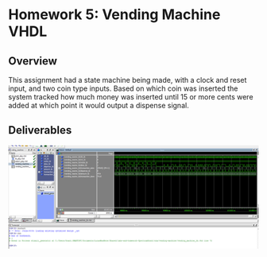 # Homework 5: Vending Machine VHDL

## Overview

This assignment had a state machine being made, with a clock and reset input, and two coin type inputs. Based on which coin was inserted the system tracked how much money was inserted until 15 or more cents were added at which point it would output a dispense signal.

## Deliverables

![A screenshot of a awesome working program](assets/Kirkland_Homework05.png)
